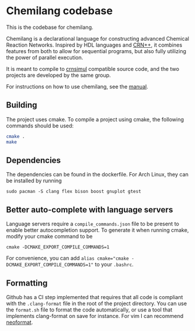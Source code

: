# Chemilang codebase
This is the codebase for chemilang.

Chemilang is a declarational language for constructing advanced Chemical Reaction Networks. Inspired by HDL languages and [CRN++](https://arxiv.org/abs/1809.07430), it combines features from both to allow for sequential programs, but also fully utilizing the power of parallel execution.

It is meant to compile to [crnsimul](https://github.com/RasmusRendal/crnsimul) compatible source code, and the two projects are developed by the same group.

For instructions on how to use chemilang, see the [manual](https://github.com/RasmusRendal/chemilang/blob/master/MANUAL.md).
## Building
The project uses cmake. To compile a project using cmake, the following commands should be used:
```sh
cmake .
make
```
## Dependencies
The dependencies can be found in the dockerfile. For Arch Linux, they can be installed by running
```
sudo pacman -S clang flex bison boost gnuplot gtest 
```
## Better auto-complete with language servers
Language servers require a `compile_commands.json` file to be present to enable better autocompletion support. To generate it when running cmake, modify your cmake command to be
```
cmake -DCMAKE_EXPORT_COMPILE_COMMANDS=1
```
For convenience, you can add `alias cmake="cmake -DCMAKE_EXPORT_COMPILE_COMMANDS=1"` to your `.bashrc`.
## Formatting
Github has a CI step implemented that requires that all code is compliant with the `.clang-format` file in the root of the project directory. You can use the `format.sh` file to format the code automatically, or use a tool that implements clang-format on save for instance. For vim I can recommend [neoformat](https://github.com/sbdchd/neoformat).
